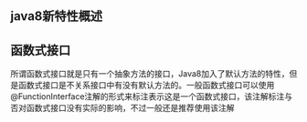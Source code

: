 java8新特性概述
----

函数式接口
----

所谓函数式接口就是只有一个抽象方法的接口，Java8加入了默认方法的特性，但是函数式接口是不关系接口中有没有默认方法的。一般函数式接口可以使用@FunctionInterface注解的形式来标注表示这是一个函数式接口，该注解标注与否对函数式接口没有实际的影响，不过一般还是推荐使用该注解
	